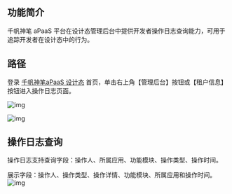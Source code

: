 ## **功能简介**

千帆神笔 aPaaS 平台在设计态管理后台中提供开发者操作日志查询能力，可用于追踪开发者在设计态中的行为。

## **路径**

登录 [千帆神笔aPaaS 设计态](https://apaas.cloud.tencent.com/) 首页，单击右上角【管理后台】按钮或【租户信息】按钮进入操作日志页面。

![img](https://qcloudimg.tencent-cloud.cn/raw/f64a9dbaa72b0a9f30266e0af6b236bf.png)

![img](https://qcloudimg.tencent-cloud.cn/raw/ed3f2356193849957f9b8ed1bcc6d1a7.png)

## 操作日志查询

操作日志支持查询字段：操作人、所属应用、功能模块、操作类型、操作时间。

展示字段：操作人、操作类型、操作详情、功能模块、所属应用和操作时间。![img](https://qcloudimg.tencent-cloud.cn/raw/af52d2d9271b0d510c0e919f410f5834.png)

